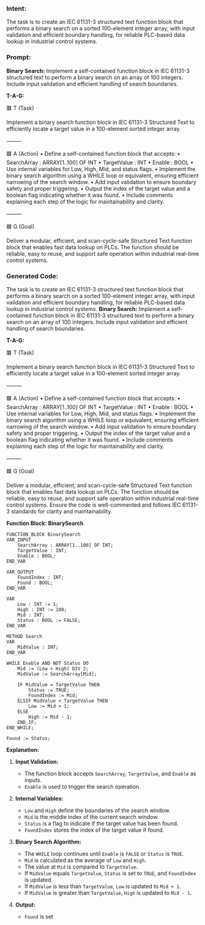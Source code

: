 ### Intent:
The task is to create an IEC 61131-3 structured text function block that performs a binary search on a sorted 100-element integer array, with input validation and efficient boundary handling, for reliable PLC-based data lookup in industrial control systems.

### Prompt:
**Binary Search:**
Implement a self-contained function block in IEC 61131-3 structured text to perform a binary search on an array of 100 integers. Include input validation and efficient handling of search boundaries.

**T-A-G:**

🟥 T (Task)

Implement a binary search function block in IEC 61131-3 Structured Text to efficiently locate a target value in a 100-element sorted integer array.

⸻

🟩 A (Action)
	•	Define a self-contained function block that accepts:
	•	SearchArray : ARRAY[1..100] OF INT
	•	TargetValue : INT
	•	Enable : BOOL
	•	Use internal variables for Low, High, Mid, and status flags.
	•	Implement the binary search algorithm using a WHILE loop or equivalent, ensuring efficient narrowing of the search window.
	•	Add input validation to ensure boundary safety and proper triggering.
	•	Output the index of the target value and a boolean flag indicating whether it was found.
	•	Include comments explaining each step of the logic for maintainability and clarity.

⸻

🟦 G (Goal)

Deliver a modular, efficient, and scan-cycle-safe Structured Text function block that enables fast data lookup on PLCs. The function should be reliable, easy to reuse, and support safe operation within industrial real-time control systems.

### Generated Code:
The task is to create an IEC 61131-3 structured text function block that performs a binary search on a sorted 100-element integer array, with input validation and efficient boundary handling, for reliable PLC-based data lookup in industrial control systems.
**Binary Search:**
Implement a self-contained function block in IEC 61131-3 structured text to perform a binary search on an array of 100 integers. Include input validation and efficient handling of search boundaries.

**T-A-G:**

🟥 T (Task)

Implement a binary search function block in IEC 61131-3 Structured Text to efficiently locate a target value in a 100-element sorted integer array.

⸻

🟩 A (Action)
	•	Define a self-contained function block that accepts:
	•	SearchArray : ARRAY[1..100] OF INT
	•	TargetValue : INT
	•	Enable : BOOL
	•	Use internal variables for Low, High, Mid, and status flags.
	•	Implement the binary search algorithm using a WHILE loop or equivalent, ensuring efficient narrowing of the search window.
	•	Add input validation to ensure boundary safety and proper triggering.
	•	Output the index of the target value and a boolean flag indicating whether it was found.
	•	Include comments explaining each step of the logic for maintainability and clarity.

⸻

🟦 G (Goal)

Deliver a modular, efficient, and scan-cycle-safe Structured Text function block that enables fast data lookup on PLCs. The function should be reliable, easy to reuse, and support safe operation within industrial real-time control systems. Ensure the code is well-commented and follows IEC 61131-3 standards for clarity and maintainability.

**Function Block: BinarySearch**

```structuredtext
FUNCTION_BLOCK BinarySearch
VAR_INPUT
    SearchArray : ARRAY[1..100] OF INT;
    TargetValue : INT;
    Enable : BOOL;
END_VAR

VAR_OUTPUT
    FoundIndex : INT;
    Found : BOOL;
END_VAR

VAR
    Low : INT := 1;
    High : INT := 100;
    Mid : INT;
    Status : BOOL := FALSE;
END_VAR

METHOD Search
VAR
    MidValue : INT;
END_VAR

WHILE Enable AND NOT Status DO
    Mid := (Low + High) DIV 2;
    MidValue := SearchArray[Mid];
    
    IF MidValue = TargetValue THEN
        Status := TRUE;
        FoundIndex := Mid;
    ELSIF MidValue < TargetValue THEN
        Low := Mid + 1;
    ELSE
        High := Mid - 1;
    END_IF;
END_WHILE;

Found := Status;
```

**Explanation:**

1. **Input Validation:**
   - The function block accepts `SearchArray`, `TargetValue`, and `Enable` as inputs.
   - `Enable` is used to trigger the search operation.

2. **Internal Variables:**
   - `Low` and `High` define the boundaries of the search window.
   - `Mid` is the middle index of the current search window.
   - `Status` is a flag to indicate if the target value has been found.
   - `FoundIndex` stores the index of the target value if found.

3. **Binary Search Algorithm:**
   - The `WHILE` loop continues until `Enable` is `FALSE` or `Status` is `TRUE`.
   - `Mid` is calculated as the average of `Low` and `High`.
   - The value at `Mid` is compared to `TargetValue`.
   - If `MidValue` equals `TargetValue`, `Status` is set to `TRUE`, and `FoundIndex` is updated.
   - If `MidValue` is less than `TargetValue`, `Low` is updated to `Mid + 1`.
   - If `MidValue` is greater than `TargetValue`, `High` is updated to `Mid - 1`.

4. **Output:**
   - `Found` is set
